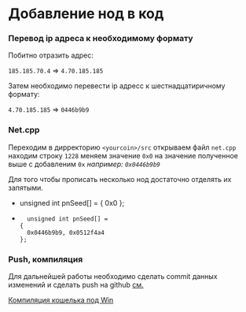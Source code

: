 Добавление нод в код
====================

### Перевод ip адреса к необходимому формату

Побитно отразить адрес:

`185.185.70.4` => `4.70.185.185`

Затем необходимо перевести ip адресс к шестнадцатиричному формату:

`4.70.185.185` => `0446b9b9`

### Net.cpp

Переходим в дирректорию `<yourcoin>/src` открываем файл `net.cpp` находим строку `1228` меняем значение `0x0` на значение полученное выше с добавленим `0x` *например: `0x0446b9b9`*

Для того чтобы прописать несколько нод достаточно отделять их запятыми.

-
	unsigned int pnSeed[] =
	  {
	    0x0
	  };

+
		unsigned int pnSeed[] =
	  {
	    0x0446b9b9, 0x0512f4a4
	  };

### Push, компиляция

Для дальнейшей работы необходимо сделать commit данных изменений и сделать push на github [см.](git/Команды_git.md)

[Компиляция кошелька под Win](Compile_wallet/Windows-x32.md)